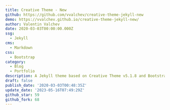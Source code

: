 ```yaml
---
title: Creative Theme - New
github: https://github.com/vvalchev/creative-theme-jekyll-new
demo: https://vvalchev.github.io/creative-theme-jekyll-new/
author: Valentin Valchev
date: 2020-03-03T00:00:00.000Z
ssg:
  - Jekyll
cms:
  - Markdown
css:
  - Bootstrap
category:
  - Blog
  - Portfolio
description: A Jekyll theme based on Creative Theme v5.1.8 and Bootstrap v4.3.1
draft: false
publish_date: '2020-03-03T00:48:35Z'
update_date: '2023-05-16T07:49:29Z'
github_star: 59
github_fork: 68
---
```

